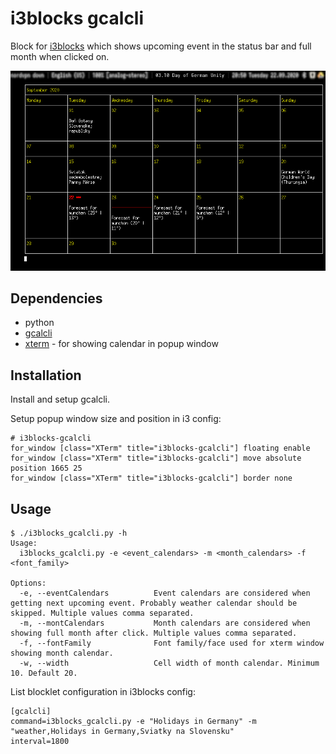 # i3blocks gcalcli

Block for [i3blocks](https://github.com/vivien/i3blocks) which shows upcoming event in the status bar and full month when clicked on.

![screenshot](screenshot.png)

## Dependencies
- python
- [gcalcli](https://github.com/insanum/gcalcli)
- [xterm](https://invisible-island.net/xterm/) - for showing calendar in popup window

## Installation
Install and setup gcalcli.

Setup popup window size and position in i3 config:
```
# i3blocks-gcalcli
for_window [class="XTerm" title="i3blocks-gcalcli"] floating enable
for_window [class="XTerm" title="i3blocks-gcalcli"] move absolute position 1665 25
for_window [class="XTerm" title="i3blocks-gcalcli"] border none
```

## Usage

```
$ ./i3blocks_gcalcli.py -h
Usage:
  i3blocks_gcalcli.py -e <event_calendars> -m <month_calendars> -f <font_family>

Options:
  -e, --eventCalendars          Event calendars are considered when getting next upcoming event. Probably weather calendar should be skipped. Multiple values comma separated.
  -m, --montCalendars           Month calendars are considered when showing full month after click. Multiple values comma separated.
  -f, --fontFamily              Font family/face used for xterm window showing month calendar.
  -w, --width                   Cell width of month calendar. Minimum 10. Default 20.
```

List blocklet configuration in i3blocks config:
```
[gcalcli]
command=i3blocks_gcalcli.py -e "Holidays in Germany" -m "weather,Holidays in Germany,Sviatky na Slovensku" 
interval=1800
```

